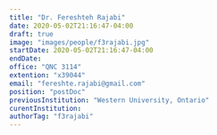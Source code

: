 ```yaml
---
title: "Dr. Fereshteh Rajabi"
date: 2020-05-02T21:16:47-04:00
draft: true
image: "images/people/f3rajabi.jpg"
startDate: 2020-05-02T21:16:47-04:00
endDate: 
office: "QNC 3114"
extention: "x39044"
email: "fereshte.rajabi@gmail.com"
position: "postDoc"
previousInstitution: "Western University, Ontario"
curentInstitution: 
authorTag: "f3rajabi"
---
```


